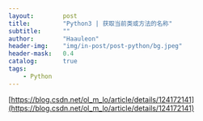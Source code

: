 ```yaml
---
layout:        post
title:         "Python3 | 获取当前类或方法的名称"
subtitle:      ""
author:        "Haauleon"
header-img:    "img/in-post/post-python/bg.jpeg"
header-mask:   0.4
catalog:       true
tags:
    - Python
---
```


[https://blog.csdn.net/ol_m_lo/article/details/124172141](https://blog.csdn.net/ol_m_lo/article/details/124172141)